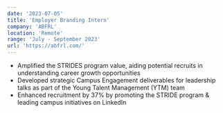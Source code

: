 ```yaml
---
date: '2023-07-05'
title: 'Employer Branding Intern'
company: 'ABFRL'
location: 'Remote'
range: 'July - September 2023'
url: 'https://abfrl.com/'
---
```


- Amplified the STRIDES program value, aiding potential recruits in understanding career growth opportunities
- Developed strategic Campus Engagement deliverables for leadership talks as part of the Young Talent Management (YTM) team
- Enhanced recruitment by 37% by promoting the STRIDE program & leading campus initiatives on LinkedIn
